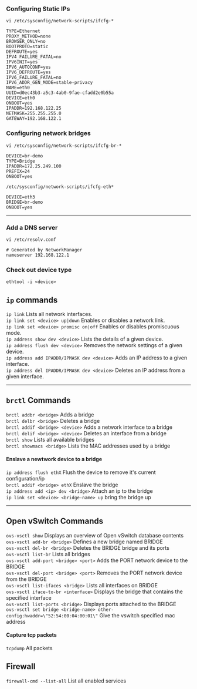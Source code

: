 ### Configuring Static IPs
`vi /etc/sysconfig/network-scripts/ifcfg-*` <br/>
```
TYPE=Ethernet
PROXY_METHOD=none
BROWSER_ONLY=no
BOOTPROTO=static
DEFROUTE=yes
IPV4_FAILURE_FATAL=no
IPV6INIT=yes
IPV6_AUTOCONF=yes
IPV6_DEFROUTE=yes
IPV6_FAILURE_FATAL=no
IPV6_ADDR_GEN_MODE=stable-privacy
NAME=eth0
UUID=d0ec43b3-a5c3-4ab0-9fae-cfadd2e0b55a
DEVICE=eth0
ONBOOT=yes
IPADDR=192.168.122.25
NETMASK=255.255.255.0
GATEWAY=192.168.122.1
```

### Configuring network bridges
`vi /etc/sysconfig/network-scripts/ifcfg-br-*` <br/>
```
DEVICE=br-demo
TYPE=Bridge
IPADDR=172.25.249.100
PREFIX=24
ONBOOT=yes
```

`/etc/sysconfig/network-scripts/ifcfg-eth*`
```
DEVICE=eth3
BRIDGE=br-demo
ONBOOT=yes
```

***


### Add a DNS server
`vi /etc/resolv.conf`
```
# Generated by NetworkManager
nameserver 192.168.122.1
```

### Check out device type
`ethtool -i <device>`

## `ip` commands
`ip link`	Lists all network interfaces. <br />
`ip link set <device> up|down`	Enables or disables a network link. <br />
`ip link set <device> promisc on|off`	Enables or disables promiscuous mode. <br />
`ip address show dev <device>`	Lists the details of a given device. <br />
`ip address flush dev <device>`	Removes the network settings of a given device. <br />
`ip address add IPADDR/IPMASK dev <device>`	Adds an IP address to a given interface. <br />
`ip address del IPADDR/IPMASK dev <device>`	Deletes an IP address from a given interface. <br />

***

## `brctl` Commands
`brctl addbr <bridge>` Adds a bridge <br />
`brctl delbr <bridge>` Deletes a bridge <br />
`brctl addif <bridge> <device>`	Adds a network interface to a bridge <br />
`brctl delif <bridge> <device>`	Deletes an interface from a bridge <br />
`brctl show` Lists all available bridges <br />
`brctl showmacs <bridge>`	Lists the MAC addresses used by a bridge <br />

#### Enslave a newtwork device to a bridge
`ip address flush ethX` Flush the device to remove it's current configuration/ip <br />
`brctl addif <bridge> ethX` Enslave the bridge <br />
`ip address add <ip> dev <bridge>` Attach an ip to the bridge <br />
`ip link set <device> <bridge-name> up` bring the bridge up <br />
***

## Open vSwitch Commands
`ovs-vsctl show` Displays an overview of Open vSwitch database contents <br />
`ovs-vsctl add-br <bridge>` Defines a new bridge named BRIDGE <br />
`ovs-vsctl del-br <bridge>` Deletes the BRIDGE bridge and its ports <br />
`ovs-vsctl list-br`	Lists all bridges <br />
`ovs-vsctl add-port <bridge> <port>` Adds the PORT network device to the BRIDGE <br />
`ovs-vsctl del-port <bridge> <port>` Removes the PORT network device from the BRIDGE <br />
`ovs-vsctl list-ifaces <bridge>` Lists all interfaces on BRIDGE <br />
`ovs-vsctl iface-to-br <interface>`	Displays the bridge that contains the specified interface <br />
`ovs-vsctl list-ports <bridge>`	Displays ports attached to the BRIDGE <br />
`ovs-vsctl set bridge <bridge-name> other-config:hwaddr=\"52:54:00:04:00:01\"` Give the vswitch specified mac address <br />

#### Capture tcp packets
`tcpdump` All packets <br />

## Firewall
`firewall-cmd --list-all` List all enabled services <br />
